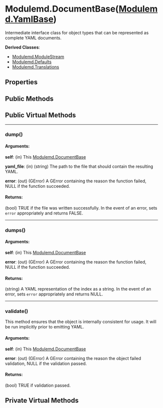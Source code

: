 # Modulemd.DocumentBase([Modulemd.YamlBase](Modulemd.YamlBase.md))
Intermediate interface class for object types that can be represented as complete YAML documents.

__Derived Classes__:
* [Modulemd.ModuleStream](Modulemd.ModuleStream.md)
* [Modulemd.Defaults](Modulemd.Defaults.md)
* [Modulemd.Translations](Modulemd.Translations.md)

## Properties

## Public Methods

## Public Virtual Methods

---
### dump()
#### Arguments:
__self__: (in) This [Modulemd.DocumentBase](Modulemd.DocumentBase.md)

__yaml_file__: (in) (string) The path to the file that should contain the resulting YAML.

__error__: (out) (GError) A GError containing the reason the function failed, NULL if the function succeeded.

#### Returns:
(bool) TRUE if the file was written successfully. In the event of an error, sets `error` appropriately and returns FALSE.

---
### dumps()
#### Arguments:
__self__: (in) This [Modulemd.DocumentBase](Modulemd.DocumentBase.md)

__error__: (out) (GError) A GError containing the reason the function failed, NULL if the function succeeded.

#### Returns:
(string) A YAML representation of the index as a string. In the event of an error, sets `error` appropriately and returns NULL.

---
### validate()
This method ensures that the object is internally consistent for usage. It will be run implicitly prior to emitting YAML.

#### Arguments:
__self__: (in) This [Modulemd.DocumentBase](Modulemd.DocumentBase.md)

__error__: (out) (GError) A GError containing the reason the object failed validation, NULL if the validation passed.

#### Returns:
(bool) TRUE if validation passed.

## Private Virtual Methods
